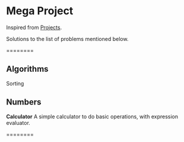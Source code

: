 # Mega Project

Inspired from [Projects](https://github.com/karan/Projects).<br>

Solutions to the list of problems mentioned below.

========

Algorithms
---------
Sorting


Numbers
---------
**Calculator** A simple calculator to do basic operations, with expression evaluator. 

========
